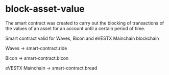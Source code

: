 # block-asset-value
The smart contract was created to carry out the blocking of transactions of the values ​​of an asset for an account until a certain period of time.

Smart contract valid for Waves, Bicon and eVESTX Mainchain blockchain

Waves -> smart-contract.ride

Bicon -> smart-contract.bicon

eVESTX Mainchain -> smart-contract.bread
